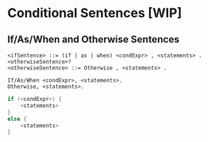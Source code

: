 # Conditional Sentences \[WIP\]

## If/As/When and Otherwise Sentences

```markup
<ifSentence> ::= (if | as | when) <condExpr> , <statements> . <otherwiseSentence>?
<otherwiseSentence> ::= Otherwise , <statements> .
```

```markup
If/As/When <condExpr>, <statements>.
Otherwise, <statements>.
```

```java
if (<condExpr>) {
    <statements>
}
else {
    <statements>
}
```
